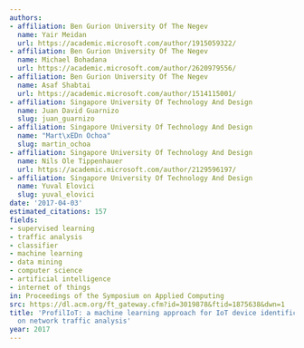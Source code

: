 ```yaml
---
authors:
- affiliation: Ben Gurion University Of The Negev
  name: Yair Meidan
  url: https://academic.microsoft.com/author/1915059322/
- affiliation: Ben Gurion University Of The Negev
  name: Michael Bohadana
  url: https://academic.microsoft.com/author/2620979556/
- affiliation: Ben Gurion University Of The Negev
  name: Asaf Shabtai
  url: https://academic.microsoft.com/author/1514115001/
- affiliation: Singapore University Of Technology And Design
  name: Juan David Guarnizo
  slug: juan_guarnizo
- affiliation: Singapore University Of Technology And Design
  name: "Mart\xEDn Ochoa"
  slug: martin_ochoa
- affiliation: Singapore University Of Technology And Design
  name: Nils Ole Tippenhauer
  url: https://academic.microsoft.com/author/2129596197/
- affiliation: Singapore University Of Technology And Design
  name: Yuval Elovici
  slug: yuval_elovici
date: '2017-04-03'
estimated_citations: 157
fields:
- supervised learning
- traffic analysis
- classifier
- machine learning
- data mining
- computer science
- artificial intelligence
- internet of things
in: Proceedings of the Symposium on Applied Computing
src: https://dl.acm.org/ft_gateway.cfm?id=3019878&ftid=1875638&dwn=1
title: 'ProfilIoT: a machine learning approach for IoT device identification based
  on network traffic analysis'
year: 2017
---
```

